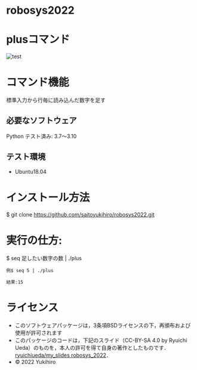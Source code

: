 # robosys2022

# plusコマンド

![test](https://github.com/saitoyukihiro/robosys202x/actions/workflows/test.yml/badge.svg)

# コマンド機能
標準入力から行毎に読み込んだ数字を足す

## 必要なソフトウェア
 Python テスト済み: 3.7〜3.10

## テスト環境
* Ubuntu18.04

# インストール方法
$ git clone https://github.com/saitoyukihiro/robosys2022.git

# 実行の仕方:
$ seq 足したい数字の数 | ./plus
```
例$ seq 5 | ./plus

結果:15
```

# ライセンス
* このソフトウェアパッケージは，3条項BSDライセンスの下，再頒布および使用が許可されます
* このパッケージのコードは，下記のスライド（CC-BY-SA 4.0 by Ryuichi Ueda）のものを，本人の許可を得て自身の著作としたものです．
 [ryuichiueda/my_slides robosys_2022](https://github.com/ryuichiueda/my_slides/tree/master/robosys_2022)．
* © 2022 Yukihiro
